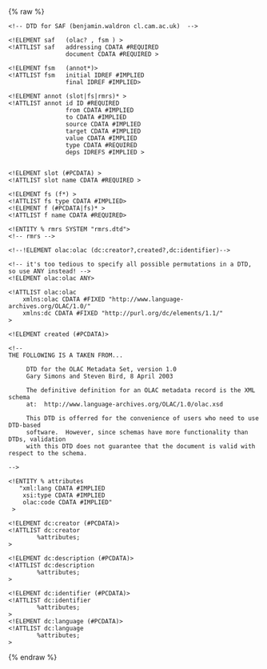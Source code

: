 {% raw %}    <?xml version="1.0" encoding="UTF-8"?>
    
    <!-- DTD for SAF (benjamin.waldron cl.cam.ac.uk)  -->
            
    <!ELEMENT saf   (olac? , fsm ) >
    <!ATTLIST saf   addressing CDATA #REQUIRED
                    document CDATA #REQUIRED >
    
    <!ELEMENT fsm   (annot*)>
    <!ATTLIST fsm   initial IDREF #IMPLIED
                    final IDREF #IMPLIED>
    
    <!ELEMENT annot (slot|fs|rmrs)* >
    <!ATTLIST annot id ID #REQUIRED
                    from CDATA #IMPLIED
                    to CDATA #IMPLIED
                    source CDATA #IMPLIED
                    target CDATA #IMPLIED
                    value CDATA #IMPLIED
                    type CDATA #REQUIRED
                    deps IDREFS #IMPLIED >
    
    
    <!ELEMENT slot (#PCDATA) >
    <!ATTLIST slot name CDATA #REQUIRED >
    
    <!ELEMENT fs (f*) >
    <!ATTLIST fs type CDATA #IMPLIED>
    <!ELEMENT f (#PCDATA|fs)* >
    <!ATTLIST f name CDATA #REQUIRED>
    
    <!ENTITY % rmrs SYSTEM "rmrs.dtd">
    <!-- rmrs -->
    
    <!--!ELEMENT olac:olac (dc:creator?,created?,dc:identifier)-->
    
    <!-- it's too tedious to specify all possible permutations in a DTD, so use ANY instead! -->
    <!ELEMENT olac:olac ANY> 
    
    <!ATTLIST olac:olac
        xmlns:olac CDATA #FIXED "http://www.language-archives.org/OLAC/1.0/"
        xmlns:dc CDATA #FIXED "http://purl.org/dc/elements/1.1/"
    >
    
    <!ELEMENT created (#PCDATA)>
    
    <!--
    THE FOLLOWING IS A TAKEN FROM...
    
         DTD for the OLAC Metadata Set, version 1.0
         Gary Simons and Steven Bird, 8 April 2003
         
         The definitive definition for an OLAC metadata record is the XML schema
         at:  http://www.language-archives.org/OLAC/1.0/olac.xsd
         
         This DTD is offerred for the convenience of users who need to use DTD-based 
         software.  However, since schemas have more functionality than DTDs, validation
         with this DTD does not guarantee that the document is valid with respect to the schema.
    
    -->
        
    <!ENTITY % attributes  
       "xml:lang CDATA #IMPLIED
        xsi:type CDATA #IMPLIED
        olac:code CDATA #IMPLIED"
     >
    
    <!ELEMENT dc:creator (#PCDATA)>
    <!ATTLIST dc:creator
            %attributes;
    >
    
    <!ELEMENT dc:description (#PCDATA)>
    <!ATTLIST dc:description
            %attributes;
    >
    
    <!ELEMENT dc:identifier (#PCDATA)>
    <!ATTLIST dc:identifier
            %attributes;
    >
    <!ELEMENT dc:language (#PCDATA)>
    <!ATTLIST dc:language
            %attributes;
    >
<update date omitted for speed>{% endraw %}